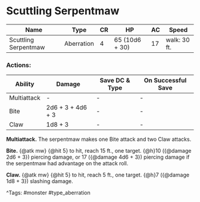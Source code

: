 # Scuttling Serpentmaw

| Name | Type | CR | HP | AC | Speed |
|------|------|----|----|----|-------|
| Scuttling Serpentmaw | Aberration | 4 | 65 (10d6 + 30) | 17 | walk: 30 ft. |

### Actions:

| Ability | Damage | Save DC & Type | On Successful Save |
|---------|--------|----------------|--------------------|
| Multiattack | - | - | - |
| Bite | 2d6 + 3 + 4d6 + 3 | - | - |
| Claw | 1d8 + 3 | - | - |


**Multiattack.** The serpentmaw makes one Bite attack and two Claw attacks.

**Bite.** {@atk mw} {@hit 5} to hit, reach 15 ft., one target. {@h}10 ({@damage 2d6 + 3}) piercing damage, or 17 ({@damage 4d6 + 3}) piercing damage if the serpentmaw had advantage on the attack roll.

**Claw.** {@atk mw} {@hit 5} to hit, reach 5 ft., one target. {@h}7 ({@damage 1d8 + 3}) slashing damage.

^Tags: #monster #type_aberration
